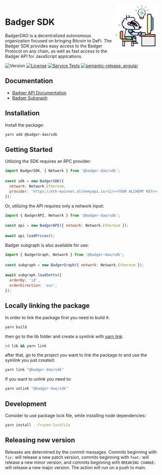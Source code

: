 <div> 
  <img align="right" src="docs/images/badger.png" height="150" />
</div>

# Badger SDK

BadgerDAO is a decentralized autonomous organization focused on bringing Bitcoin to DeFi.
The Badger SDK provides easy access to the Badger Protocol on any chain, as well as fast access to the Badger API for JavaScript applcations.

![Version](https://img.shields.io/npm/v/@badger-dao/sdk)
[![License](https://img.shields.io/npm/l/@badger-dao/sdk)](https://opensource.org/licenses/MIT)
[![Service Tests](https://github.com/Badger-Finance/badger-sdk/actions/workflows/test.yml/badge.svg)](https://github.com/Badger-Finance/badger-sdk/actions/workflows/test.yml)
[![semantic-release: angular](https://img.shields.io/badge/semantic--release-angular-e10079?logo=semantic-release)](https://github.com/semantic-release/semantic-release)

## Documentation

- [Badger API Documentation](https://api.badger.com/docs/)
- [Badger Subgraph](https://thegraph.com/hosted-service/subgraph/badger-finance/badger-dao-setts)

## Installation

Install the package:

```bash
yarn add @badger-dao/sdk
```

## Getting Started

Utilizing the SDK requires an RPC provider:

```js
import BadgerSDK, { Network } from '@badger-dao/sdk';

const sdk = new BadgerSDK({
  network: Network.Ethereum,
  provider: 'https://eth-mainnet.alchemyapi.io/v2/<<YOUR ALCHEMY KEY>>',
});
```

Or, utilizing the API requires only a network input:

```js
import { BadgerAPI, Network } from '@badger-dao/sdk';

const api = new BadgerAPI({ network: Network.Ethereum });

await api.loadPrices();
```

Badger subgraph is also available for use:

```js
import { BadgerGraph, Network } from '@badger-dao/sdk';

const subgraph = new BadgerGraph({ network: Network.Ethereum });

await subgraph.loadSetts({
  orderBy: 'id',
  orderDirection: 'asc',
});
```

## Locally linking the package

In order to link the package first you need to build it:

```bash
yarn build
```

then go to the lib folder and create a symlink with [yarn link](https://classic.yarnpkg.com/en/docs/cli/link):

```bash
cd lib && yarn link
```

after that, go to the project you want to link the package to and use the symlink you just created:

```bash
yarn link "@badger-dao/sdk"
```

If you want to unlink you need to:

```bash
yarn unlink "@badger-dao/sdk"
```

## Development

Consider to use package lock file, while installing node dependencies:

```sh
yarn install --frozen-lockfile
```

## Releasing new version

Releases are determined by the commit messages.
Commits beginning with `fix:` will release a new patch version, commits beginning with
`feat:` will release a new minor version,
and commits beginning with `BREAKING CHANGE:` will release a new major version.
The action will run on a push to main.
